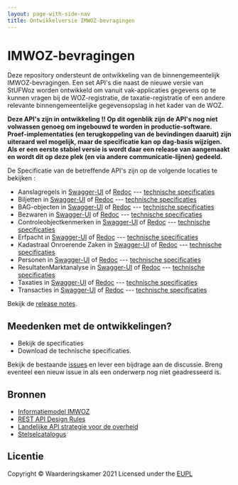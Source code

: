 ```yaml
---
layout: page-with-side-nav
title: Ontwikkelversie IMWOZ-bevragingen
---
```


# IMWOZ-bevragingen

Deze repository ondersteunt de ontwikkeling van de binnengemeentelijk IMWOZ-bevragingen.
Een set API's die naast de nieuwe versie van StUFWoz worden ontwikkeld om vanuit vak-applicaties gegevens op te kunnen vragen bij de WOZ-registratie, de taxatie-registratie of een andere relevante binnengemeentelijke gegevensopslag in het kader van de WOZ.

**Deze API's zijn in ontwikkeling !! Op dit ogenblik zijn de API's nog niet volwassen genoeg om ingebouwd te worden in productie-software.**
**Proef-implementaties (en terugkoppeling van de bevindingen daaruit) zijn uiteraard wel mogelijk, maar de specificatie kan op dag-basis wijzigen.**
**Als er een eerste stabiel versie is wordt daar een release van aangemaakt en wordt dit op deze plek (en via andere communicatie-lijnen) gedeeld.**

De Specificatie van de betreffende API's zijn op de volgende locaties te bekijken :
 - Aanslagregels in [Swagger-UI](./ASL-swagger-ui) of [Redoc](./ASL-redoc) --- [technische specificaties](https://github.com/VNG-Realisatie/IMWOZ-bevragingen/tree/main/specificatie/ASL/openapi.yaml)
 - Biljetten in [Swagger-UI](./BLJ-swagger-ui) of [Redoc](./BLJ-redoc) --- [technische specificaties](https://github.com/VNG-Realisatie/IMWOZ-bevragingen/tree/main/specificatie/BLJ/openapi.yaml)
 - BAG-objecten in [Swagger-UI](./BAG-swagger-ui) of [Redoc](./BAG-redoc) --- [technische specificaties](https://github.com/VNG-Realisatie/IMWOZ-bevragingen/tree/main/specificatie/BAG/openapi.yaml)
 - Bezwaren in [Swagger-UI](./BZW-swagger-ui) of [Redoc](./ZWG-redoc) --- [technische specificaties](https://github.com/VNG-Realisatie/IMWOZ-bevragingen/tree/main/specificatie/BZW/openapi.yaml)
 - Controleobjectkenmerken in [Swagger-UI](./CTL-swagger-ui) of [Redoc](./CTL-redoc) --- [technische specificaties](https://github.com/VNG-Realisatie/IMWOZ-bevragingen/tree/main/specificatie/CTL/openapi.yaml)
 - Erfpacht in [Swagger-UI](./Erfpacht-swagger-ui) of [Redoc](./Erfpacht-redoc) --- [technische specificaties](https://github.com/VNG-Realisatie/IMWOZ-bevragingen/tree/main/specificatie/Erfpacht/openapi.yaml)
 - Kadastraal Onroerende Zaken in [Swagger-UI](./KOZ-swagger-ui) of [Redoc](./KOZ-redoc) --- [technische specificaties](https://github.com/VNG-Realisatie/IMWOZ-bevragingen/tree/main/specificatie/KOZ/openapi.yaml)
 - Personen in [Swagger-UI](./PRS-swagger-ui) of [Redoc](./PRS-redoc) --- [technische specificaties](./specificatie/PRS/openapi.yaml)
 - ResultatenMarktanalyse in [Swagger-UI](./RMA-swagger-ui) of [Redoc](./RMA-redoc) --- [technische specificaties](https://github.com/VNG-Realisatie/IMWOZ-bevragingen/tree/main/specificatie/RMA/openapi.yaml)
 - Taxaties in [Swagger-UI](./TAX-swagger-ui) of [Redoc](./TAX-redoc) --- [technische specificaties](https://github.com/VNG-Realisatie/IMWOZ-bevragingen/tree/main/specificatie/TAX/openapi.yaml)
 - Transacties in [Swagger-UI](./TRN-swagger-ui) of [Redoc](./TRN-redoc) --- [technische specificaties](https://github.com/VNG-Realisatie/IMWOZ-bevragingen/tree/main/specificatie/TRN/openapi.yaml)

Bekijk de [release notes](./releasenotes).

## Meedenken met de ontwikkelingen?

* Bekijk de specificaties
* Download de technische specificaties.

Bekijk de bestaande [issues](./issues) en lever een bijdrage aan de discussie. Breng eventeel een nieuw issue in als een onderwerp nog niet geadresseerd is.

## Bronnen

* [Informatiemodel IMWOZ](https://imvertor-tst.armatiek.nl/modellen/IMWOZ/IMWOZ.html)
* [REST API Design Rules](https://docs.geostandaarden.nl/api/API-Designrules/)
* [Landelijke API strategie voor de overheid](https://geonovum.github.io/KP-APIs/)
* [Stelselcatalogus](https://www.stelselcatalogus.nl/registraties/registratie?id=http://opendata.stelselcatalogus.nl/id/registratie/WOZ)


## Licentie

Copyright &copy; Waarderingskamer 2021
Licensed under the [EUPL](https://github.com/VNG-Realisatie/IMWOZ-bevragingen/blob/master/LICENCE.md)
